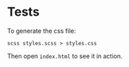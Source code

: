 # Tests

To generate the css file:

    scss styles.scss > styles.css

Then open `index.html` to see it in action.
